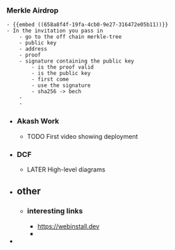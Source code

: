 ### Merkle Airdrop
	- {{embed ((658a8f4f-19fa-4cb0-9e27-316472e05b11))}}
	- In the invitation you pass in
		- go to the off chain merkle-tree
		- public key
		- address
		- proof
		- signature containing the public key
			- is the proof valid
			- is the public key
			- first come
			- use the signature
			- sha256 -> bech
		-
		-
- ### Akash Work
	- TODO First video showing deployment
- ### DCF
	- LATER High-level diagrams
- ## other
	- ### interesting links
		- https://webinstall.dev
		-
-